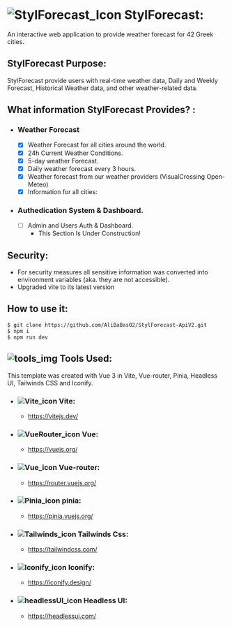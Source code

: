 # ![StylForecast_Icon](https://api.iconify.design/ri:meteor-fill.svg?color=%2322ce2d&width=35) StylForecast:

An interactive web application to provide weather forecast for 42 Greek cities.

## StylForecast Purpose:
StylForecast provide users with real-time weather data, Daily and Weekly Forecast, Historical Weather data, and other weather-related data.

## What information StylForecast Provides? :

- ### Weather Forecast
    - [x] Weather Forecast for all cities around the world.
    - [x] 24h Current Weather Conditions.
    - [x] 5-day weather Forecast.
    - [x] Daily weather forecast every 3 hours.
    - [x] Weather forecast from our weather providers (VisualCrossing Open-Meteo)
    - [x] Information for all cities:

- ### Authedication System & Dashboard.
    - [ ] Admin and Users Auth & Dashboard.
        - This Section Is Under Construction!

## Security:
- For security measures all sensitive information was converted into environment variables (aka. they are not accessible).
- Upgraded vite to its latest version

## How to use it:
    $ git clone https://github.com/AliBaBas02/StylForecast-ApiV2.git
    $ npm i
    $ npm run dev

## ![tools_img](https://api.iconify.design/mdi:tools.svg?color=%23b9631d&width=20) Tools Used:
This template was created with Vue 3 in Vite, Vue-router, Pinia, Headless UI, Tailwinds CSS and Iconify.

- ### ![Vite_icon](https://api.iconify.design/logos:vitejs.svg?width=20) Vite:
    - https://vitejs.dev/
- ### ![VueRouter_icon](https://api.iconify.design/logos:vue.svg?width=20)  Vue:
    - https://vuejs.org/
- ### ![Vue_icon](https://api.iconify.design/logos:vue.svg?width=20) Vue-router:
    - https://router.vuejs.org/
- ### ![Pinia_icon](https://api.iconify.design/logos:pinia.svg?width=20) pinia:
    - https://pinia.vuejs.org/
- ### ![Tailwinds_icon](https://api.iconify.design/logos:tailwindcss-icon.svg?width=20) Tailwinds Css:
    - https://tailwindcss.com/
- ### ![Iconify_icon](https://api.iconify.design/logos:stoplight.svg?width=20) Iconify:
    - https://iconify.design/
- ### ![headlessUI_icon](https://api.iconify.design/logos:headlessui-icon.svg?width=20) Headless UI:
    - https://headlessui.com/
